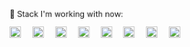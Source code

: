 <p align="left">🎯 Stack I'm working with now:</p>

<div align="left">
  <img src="https://img.shields.io/badge/C-A8B9CC?logo=c&logoColor=black&style=plastic" height="20" alt="c logo"  />
  <img width="12" />
  <img src="https://img.shields.io/badge/Go-00ADD8?logo=go&logoColor=white&style=plastic" height="20" alt="go logo"  />
  <img width="12" />
  <img src="https://img.shields.io/badge/PostgreSQL-4169E1?logo=postgresql&logoColor=white&style=plastic" height="20" alt="postgresql logo"  />
  <img width="12" />
  <img src="https://img.shields.io/badge/Linux-FCC624?logo=linux&logoColor=black&style=plastic" height="20" alt="linux logo"  />
  <img width="12" />
  <img src="https://img.shields.io/badge/Docker-2496ED?logo=docker&logoColor=white&style=plastic" height="20" alt="docker logo"  />
  <img width="12" />
  <img src="https://img.shields.io/badge/Python-3776AB?logo=python&logoColor=white&style=plastic" height="20" alt="python logo"  />
  <img width="12" />
  <img src="https://img.shields.io/badge/TypeScript-3178C6?logo=typescript&logoColor=white&style=plastic" height="20" alt="typescript logo"  />
  <img width="12" />
  <img src="https://img.shields.io/badge/Firebase-FFCA28?logo=firebase&logoColor=black&style=plastic" height="20" alt="firebase logo"  />
</div>
